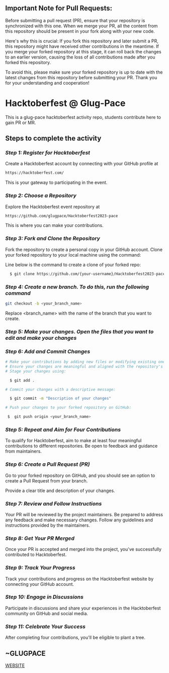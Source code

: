 ## Important Note for Pull Requests:
Before submitting a pull request (PR), ensure that your repository is synchronized with this one. When we merge your PR, all the content from this repository should be present in your fork along with your new code.

Here's why this is crucial: If you fork this repository and later submit a PR, this repository might have received other contributions in the meantime. If you merge your forked repository at this stage, it can roll back the changes to an earlier version, causing the loss of all contributions made after you forked this repository.

To avoid this, please make sure your forked repository is up to date with the latest changes from this repository before submitting your PR. Thank you for your understanding and cooperation!

# Hacktoberfest @ Glug-Pace

This is a glug-pace hacktoberfest activity repo, students contribute here to gain PR or MR.

## Steps to complete the activity



### *Step 1: Register for Hacktoberfest*

 Create a Hacktoberfest account by connecting with your GitHub profile at 
  ```bash
  https://hacktoberfest.com/
  ```
 This is your gateway to participating in the event.



### *Step 2: Choose a Repository*

Explore the Hacktoberfest event repository at
  ```bash
  https://github.com/glugpace/Hacktoberfest2023-pace
  ```
This is where you can make your contributions.



### *Step 3: Fork and Clone the Repository*

 Fork the repository to create a personal copy in your GitHub account.
 Clone your forked repository to your local machine using the command:

 Line below is the command to create a clone of your forked repo:

```bash
  $ git clone https://github.com/{your-username}/Hacktoberfest2023-pace
```

### *Step 4: Create a new branch. To do this, run the following command*
```bash
git checkout -b <your_branch_name>
```

Replace <branch_name> with the name of the branch that you want to create.

### *Step 5: Make your changes. Open the files that you want to edit and make your changes*

### *Step 6: Add and Commit Changes*
```bash
# Make your contributions by adding new files or modifying existing ones.
# Ensure your changes are meaningful and aligned with the repository's purpose.
# Stage your changes using:

  $ git add .

# Commit your changes with a descriptive message:

  $ git commit -m "Description of your changes"

# Push your changes to your forked repository on GitHub:

 $  git push origin <your_branch_name>


```



### *Step 5: Repeat and Aim for Four Contributions*

 To qualify for Hacktoberfest, aim to make at least four meaningful contributions to different repositories.
 Be open to feedback and guidance from maintainers.



### *Step 6: Create a Pull Request (PR)*

 Go to your forked repository on GitHub, and you should see an option to create a Pull Request from your branch.

 Provide a clear title and description of your changes.



### *Step 7: Review and Follow Instructions*

 Your PR will be reviewed by the project maintainers. 
 Be prepared to address any feedback and make necessary changes.
 Follow any guidelines and instructions provided by the maintainers.



### *Step 8: Get Your PR Merged*

 Once your PR is accepted and merged into the project, you've successfully contributed to Hacktoberfest.



### *Step 9: Track Your Progress*

 Track your contributions and progress on the Hacktoberfest website by connecting your GitHub account.



### *Step 10: Engage in Discussions*

Participate in discussions and share your experiences in the Hacktoberfest community on GitHub and social media.



### *Step 11: Celebrate Your Success*

 After completing four contributions, you'll be eligible to  plant a tree.




## ~GLUGPACE

[WEBSITE](http://glugpace.org/)
